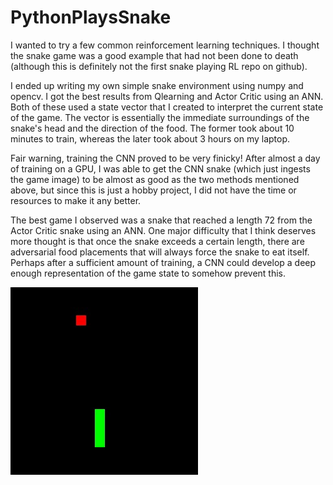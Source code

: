 # PythonPlaysSnake
I wanted to try a few common reinforcement learning techniques. I thought the snake game was a good example that had not been done to death (although this is definitely not the first snake playing RL repo on github). 

I ended up writing my own simple snake environment using numpy and opencv. I got the best results from Qlearning and Actor Critic using an ANN. Both of these used a state vector that I created to interpret the current state of the game. The vector is essentially the immediate surroundings of the snake's head and the direction of the food. The former took about 10 minutes to train, whereas the later took about 3 hours on my laptop.

Fair warning, training the CNN proved to be very finicky! After almost a day of training on a GPU, I was able to get the CNN snake (which just ingests the game image) to be almost as good as the two methods mentioned above, but since this is just a hobby project, I did not have the time or resources to make it any better. 

The best game I observed was a snake that reached a length 72 from the Actor Critic snake using an ANN. One major difficulty that I think deserves more thought is that once the snake exceeds a certain length, there are adversarial food placements that will always force the snake to eat itself. Perhaps after a sufficient amount of training, a CNN could develop a deep enough representation of the game state to somehow prevent this.

<img src="snake_gif.gif">
